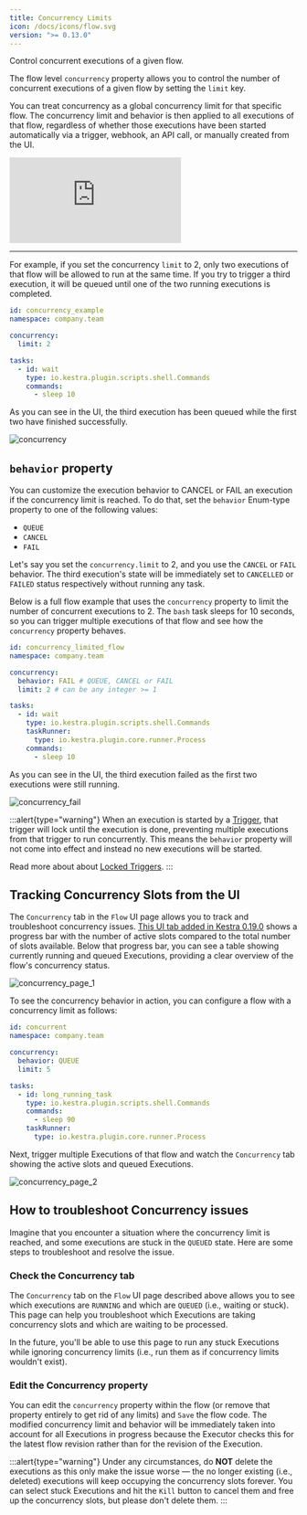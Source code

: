 ```yaml
---
title: Concurrency Limits
icon: /docs/icons/flow.svg
version: ">= 0.13.0"
---
```


Control concurrent executions of a given flow.

The flow level `concurrency` property allows you to control the number of concurrent executions of a given flow by setting the `limit` key.

You can treat concurrency as a global concurrency limit for that specific flow. The concurrency limit and behavior is then applied to all executions of that flow, regardless of whether those executions have been started automatically via a trigger, webhook, an API call, or manually created from the UI.

<div class="video-container">
  <iframe src="https://www.youtube.com/embed/lDGOqqMyQEo?si=01KzCswO3dHdhYdt" title="YouTube video player" frameborder="0" allow="accelerometer; autoplay; clipboard-write; encrypted-media; gyroscope; picture-in-picture; web-share" referrerpolicy="strict-origin-when-cross-origin" allowfullscreen></iframe>
</div>

---

For example, if you set the concurrency `limit` to 2, only two executions of that flow will be allowed to run at the same time. If you try to trigger a third execution, it will be queued until one of the two running executions is completed.

```yaml
id: concurrency_example
namespace: company.team

concurrency:
  limit: 2

tasks:
  - id: wait
    type: io.kestra.plugin.scripts.shell.Commands
    commands:
      - sleep 10

```

As you can see in the UI, the third execution has been queued while the first two have finished successfully.

![concurrency](/docs/workflow-components/concurrency.png)

## `behavior` property

You can customize the execution behavior to CANCEL or FAIL an execution if the concurrency limit is reached. To do that, set the `behavior` Enum-type property to one of the following values:

- `QUEUE`
- `CANCEL`
- `FAIL`

Let's say you set the `concurrency.limit` to 2, and you use the `CANCEL` or `FAIL` behavior. The third execution's state will be immediately set to `CANCELLED` or `FAILED` status respectively without running any task.

Below is a full flow example that uses the `concurrency` property to limit the number of concurrent executions to 2. The `bash` task sleeps for 10 seconds, so you can trigger multiple executions of that flow and see how the `concurrency` property behaves.

```yaml
id: concurrency_limited_flow
namespace: company.team

concurrency:
  behavior: FAIL # QUEUE, CANCEL or FAIL
  limit: 2 # can be any integer >= 1

tasks:
  - id: wait
    type: io.kestra.plugin.scripts.shell.Commands
    taskRunner:
      type: io.kestra.plugin.core.runner.Process
    commands:
      - sleep 10
```

As you can see in the UI, the third execution failed as the first two executions were still running.

![concurrency_fail](/docs/workflow-components/concurrency_fail.png)

:::alert{type="warning"}
When an execution is started by a [Trigger](./07.triggers/index.md), that trigger will lock until the execution is done, preventing multiple executions from that trigger to run concurrently. This means the `behavior` property will not come into effect and instead no new executions will be started.

Read more about about [Locked Triggers](./07.triggers/index.md#locked-triggers).
:::

## Tracking Concurrency Slots from the UI

The `Concurrency` tab in the `Flow` UI page allows you to track and troubleshoot concurrency issues. [This UI tab added in Kestra 0.19.0](https://github.com/kestra-io/kestra/issues/4721#event-14422957135) shows a progress bar with the number of active slots compared to the total number of slots available. Below that progress bar, you can see a table showing currently running and queued Executions, providing a clear overview of the flow's concurrency status.

![concurrency_page_1](/docs/workflow-components/concurrency/concurrency_page_1.png)

To see the concurrency behavior in action, you can configure a flow with a concurrency limit as follows:

```yaml
id: concurrent
namespace: company.team

concurrency:
  behavior: QUEUE
  limit: 5

tasks:
  - id: long_running_task
    type: io.kestra.plugin.scripts.shell.Commands
    commands:
      - sleep 90
    taskRunner:
      type: io.kestra.plugin.core.runner.Process
```

Next, trigger multiple Executions of that flow and watch the `Concurrency` tab showing the active slots and queued Executions.

![concurrency_page_2](/docs/workflow-components/concurrency/concurrency_page_2.png)


## How to troubleshoot Concurrency issues

Imagine that you encounter a situation where the concurrency limit is reached, and some executions are stuck in the `QUEUED` state. Here are some steps to troubleshoot and resolve the issue.

### Check the Concurrency tab

The `Concurrency` tab on the `Flow` UI page described above allows you to see which executions are `RUNNING` and which are `QUEUED` (i.e., waiting or stuck). This page can help you troubleshoot which Executions are taking concurrency slots and which are waiting to be processed.

In the future, you'll be able to use this page to run any stuck Executions while ignoring concurrency limits (i.e., run them as if concurrency limits wouldn't exist).

### Edit the Concurrency property

You can edit the `concurrency` property within the flow (or remove that property entirely to get rid of any limits) and `Save` the flow code. The modified concurrency limit and behavior will be immediately taken into account for all Executions in progress because the Executor checks this for the latest flow revision rather than for the revision of the Execution.

:::alert{type="warning"}
Under any circumstances, do **NOT** delete the executions as this only make the issue worse — the no longer existing (i.e., deleted) executions will keep occupying the concurrency slots forever. You can select stuck Executions and hit the `Kill` button to cancel them and free up the concurrency slots, but please don't delete them.
:::

